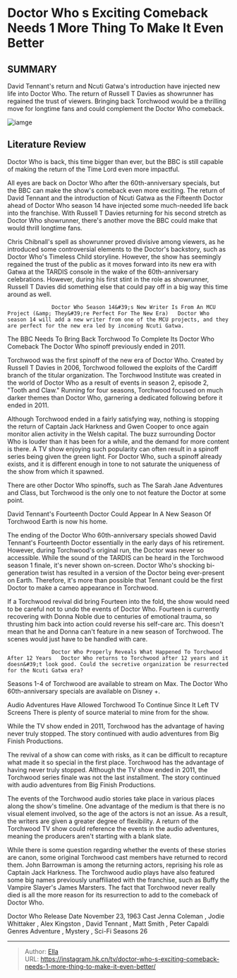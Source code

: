 # Doctor Who s Exciting Comeback Needs 1 More Thing To Make It Even Better


## SUMMARY 



  David Tennant&#39;s return and Ncuti Gatwa&#39;s introduction have injected new life into Doctor Who.   The return of Russell T Davies as showrunner has regained the trust of viewers.   Bringing back Torchwood would be a thrilling move for longtime fans and could complement the Doctor Who comeback.  

![iamge](https://static1.srcdn.com/wordpress/wp-content/uploads/2023/12/untitled-design-32-2.jpg)

## Literature Review
Doctor Who is back, this time bigger than ever, but the BBC is still capable of making the return of the Time Lord even more impactful.




All eyes are back on Doctor Who after the 60th-anniversary specials, but the BBC can make the show&#39;s comeback even more exciting. The return of David Tennant and the introduction of Ncuti Gatwa as the Fifteenth Doctor ahead of Doctor Who season 14 have injected some much-needed life back into the franchise. With Russell T Davies returning for his second stretch as Doctor Who showrunner, there&#39;s another move the BBC could make that would thrill longtime fans.




Chris Chibnall&#39;s spell as showrunner proved divisive among viewers, as he introduced some controversial elements to the Doctor&#39;s backstory, such as Doctor Who&#39;s Timeless Child storyline. However, the show has seemingly regained the trust of the public as it moves forward into its new era with Gatwa at the TARDIS console in the wake of the 60th-anniversary celebrations. However, during his first stint in the role as showrunner, Russell T Davies did something else that could pay off in a big way this time around as well.

                  Doctor Who Season 14&#39;s New Writer Is From An MCU Project (&amp; They&#39;re Perfect For The New Era)   Doctor Who season 14 will add a new writer from one of the MCU projects, and they are perfect for the new era led by incoming Ncuti Gatwa.    


 The BBC Needs To Bring Back Torchwood To Complete Its Doctor Who Comeback 
The Doctor Who spinoff previously ended in 2011.
         




Torchwood was the first spinoff of the new era of Doctor Who. Created by Russell T Davies in 2006, Torchwood followed the exploits of the Cardiff branch of the titular organization. The Torchwood Institute was created in the world of Doctor Who as a result of events in season 2, episode 2, &#34;Tooth and Claw.&#34; Running for four seasons, Torchwood focused on much darker themes than Doctor Who, garnering a dedicated following before it ended in 2011.

Although Torchwood ended in a fairly satisfying way, nothing is stopping the return of Captain Jack Harkness and Gwen Cooper to once again monitor alien activity in the Welsh capital. The buzz surrounding Doctor Who is louder than it has been for a while, and the demand for more content is there. A TV show enjoying such popularity can often result in a spinoff series being given the green light. For Doctor Who, such a spinoff already exists, and it is different enough in tone to not saturate the uniqueness of the show from which it spawned.





 



There are other Doctor Who spinoffs, such as The Sarah Jane Adventures and Class, but Torchwood is the only one to not feature the Doctor at some point.






 David Tennant&#39;s Fourteenth Doctor Could Appear In A New Season Of Torchwood 
Earth is now his home.
          

The ending of the Doctor Who 60th-anniversary specials showed David Tennant&#39;s Fourteenth Doctor essentially in the early days of his retirement. However, during Torchwood&#39;s original run, the Doctor was never so accessible. While the sound of the TARDIS can be heard in the Torchwood season 1 finale, it&#39;s never shown on-screen. Doctor Who&#39;s shocking bi-generation twist has resulted in a version of the Doctor being ever-present on Earth. Therefore, it&#39;s more than possible that Tennant could be the first Doctor to make a cameo appearance in Torchwood.




If a Torchwood revival did bring Fourteen into the fold, the show would need to be careful not to undo the events of Doctor Who. Fourteen is currently recovering with Donna Noble due to centuries of emotional trauma, so thrusting him back into action could reverse his self-care arc. This doesn&#39;t mean that he and Donna can&#39;t feature in a new season of Torchwood. The scenes would just have to be handled with care.

                  Doctor Who Properly Reveals What Happened To Torchwood After 12 Years   Doctor Who returns to Torchwood after 12 years and it doesn&#39;t look good. Could the secretive organization be resurrected for the Ncuti Gatwa era?    



Seasons 1-4 of Torchwood are available to stream on Max. The Doctor Who 60th-anniversary specials are available on Disney &#43;.






 Audio Adventures Have Allowed Torchwood To Continue Since It Left TV Screens 
There is plenty of source material to mine from for the show.
          






While the TV show ended in 2011, Torchwood has the advantage of having never truly stopped. The story continued with audio adventures from Big Finish Productions.




The revival of a show can come with risks, as it can be difficult to recapture what made it so special in the first place. Torchwood has the advantage of having never truly stopped. Although the TV show ended in 2011, the Torchwood series finale was not the last installment. The story continued with audio adventures from Big Finish Productions.


 

The events of the Torchwood audio stories take place in various places along the show&#39;s timeline. One advantage of the medium is that there is no visual element involved, so the age of the actors is not an issue. As a result, the writers are given a greater degree of flexibility. A return of the Torchwood TV show could reference the events in the audio adventures, meaning the producers aren&#39;t starting with a blank slate.




While there is some question regarding whether the events of these stories are canon, some original Torchwood cast members have returned to record them. John Barrowman is among the returning actors, reprising his role as Captain Jack Harkness. The Torchwood audio plays have also featured some big names previously unaffiliated with the franchise, such as Buffy the Vampire Slayer&#39;s James Marsters. The fact that Torchwood never really died is all the more reason for its resurrection to add to the comeback of Doctor Who.

  Doctor Who   Release Date   November 23, 1963    Cast   Jenna Coleman , Jodie Whittaker , Alex Kingston , David Tennant , Matt Smith , Peter Capaldi    Genres   Adventure , Mystery ,  Sci-Fi    Seasons   26       


---

> Author: [Ella](https://instagram.hk.cn/)  
> URL: https://instagram.hk.cn/tv/doctor-who-s-exciting-comeback-needs-1-more-thing-to-make-it-even-better/  


